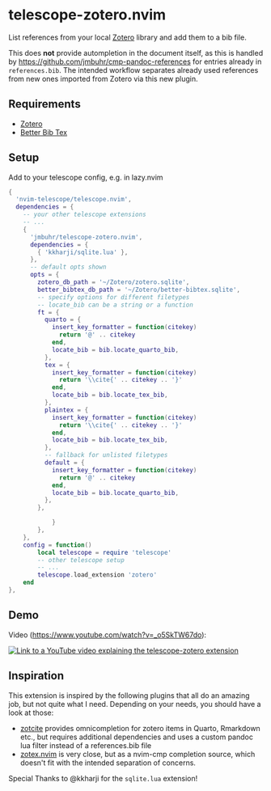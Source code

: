 # telescope-zotero.nvim

List references from your local [Zotero](https://www.zotero.org/) library and add them to a bib file.

This does **not** provide autompletion in the document itself, as this is handled by https://github.com/jmbuhr/cmp-pandoc-references
for entries already in `references.bib`. The intended workflow separates already used references from new ones imported from Zotero
via this new plugin.

## Requirements

- [Zotero](https://www.zotero.org/)
- [Better Bib Tex](https://retorque.re/zotero-better-bibtex/)

## Setup

Add to your telescope config, e.g. in lazy.nvim

```lua
{
  'nvim-telescope/telescope.nvim',
  dependencies = {
    -- your other telescope extensions
    -- ...
    {
      'jmbuhr/telescope-zotero.nvim',
      dependencies = {
        { 'kkharji/sqlite.lua' },
      },
      -- default opts shown
      opts = {
        zotero_db_path = '~/Zotero/zotero.sqlite',
        better_bibtex_db_path = '~/Zotero/better-bibtex.sqlite',
        -- specify options for different filetypes
        -- locate_bib can be a string or a function
        ft = {
          quarto = {
            insert_key_formatter = function(citekey)
              return '@' .. citekey
            end,
            locate_bib = bib.locate_quarto_bib,
          },
          tex = {
            insert_key_formatter = function(citekey)
              return '\\cite{' .. citekey .. '}'
            end,
            locate_bib = bib.locate_tex_bib,
          },
          plaintex = {
            insert_key_formatter = function(citekey)
              return '\\cite{' .. citekey .. '}'
            end,
            locate_bib = bib.locate_tex_bib,
          },
          -- fallback for unlisted filetypes
          default = {
            insert_key_formatter = function(citekey)
              return '@' .. citekey
            end,
            locate_bib = bib.locate_quarto_bib,
          },
        },

            }
        },
    },
    config = function()
        local telescope = require 'telescope'
        -- other telescope setup
        -- ...
        telescope.load_extension 'zotero'
    end
},
```

## Demo

Video (https://www.youtube.com/watch?v=_o5SkTW67do):

[![Link to a YouTube video explaining the telescope-zotero extension](https://img.youtube.com/vi/_o5SkTW67do/0.jpg)](https://www.youtube.com/watch?v=_o5SkTW67do)

## Inspiration

This extension is inspired by the following plugins that all do an amazing job, but not quite what I need.
Depending on your needs, you should have a look at those:

- [zotcite](https://github.com/jalvesaq/zotcite) provides omnicompletion for zotero items in Quarto, Rmarkdown etc., but requires additional dependencies and uses a custom pandoc lua filter instead of a references.bib file
- [zotex.nvim](https://github.com/tiagovla/zotex.nvim) is very close, but as a nvim-cmp completion source, which doesn't fit
  with the intended separation of concerns.

Special Thanks to @kkharji for the `sqlite.lua` extension!
